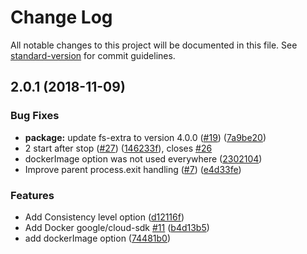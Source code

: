 # Change Log

All notable changes to this project will be documented in this file. See [standard-version](https://github.com/conventional-changelog/standard-version) for commit guidelines.

<a name="2.0.1"></a>
## 2.0.1 (2018-11-09)


### Bug Fixes

* **package:** update fs-extra to version 4.0.0 ([#19](https://github.com/ert78gb/google-datastore-emulator/issues/19)) ([7a9be20](https://github.com/ert78gb/google-datastore-emulator/commit/7a9be20))
* 2 start after stop ([#27](https://github.com/ert78gb/google-datastore-emulator/issues/27)) ([146233f](https://github.com/ert78gb/google-datastore-emulator/commit/146233f)), closes [#26](https://github.com/ert78gb/google-datastore-emulator/issues/26)
* dockerImage option was not used everywhere ([2302104](https://github.com/ert78gb/google-datastore-emulator/commit/2302104))
* Improve parent process.exit handling ([#7](https://github.com/ert78gb/google-datastore-emulator/issues/7)) ([e4d33fe](https://github.com/ert78gb/google-datastore-emulator/commit/e4d33fe))


### Features

* Add Consistency level option ([d12116f](https://github.com/ert78gb/google-datastore-emulator/commit/d12116f))
* Add Docker google/cloud-sdk [#11](https://github.com/ert78gb/google-datastore-emulator/issues/11) ([b4d13b5](https://github.com/ert78gb/google-datastore-emulator/commit/b4d13b5))
* add dockerImage option ([74481b0](https://github.com/ert78gb/google-datastore-emulator/commit/74481b0))
